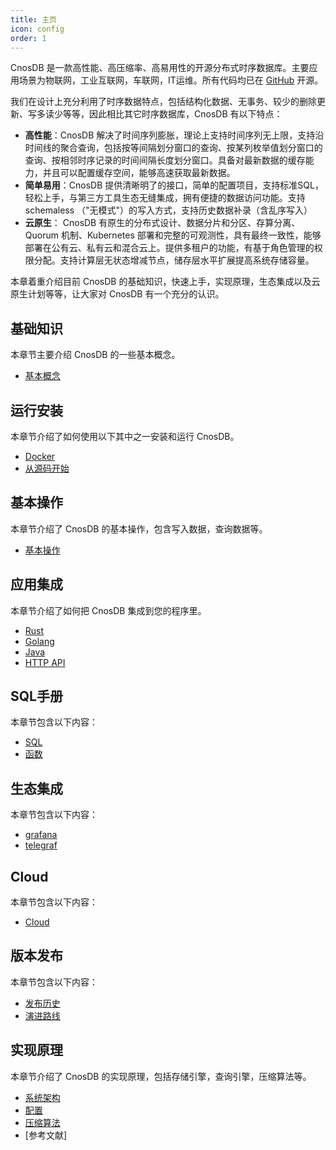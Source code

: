 ```yaml
---
title: 主页
icon: config
order: 1
---
```


CnosDB 是一款高性能、高压缩率、高易用性的开源分布式时序数据库。主要应用场景为物联网，工业互联网，车联网，IT运维。所有代码均已在 [GitHub](https://github.com/cnosdb/cnosdb) 开源。

我们在设计上充分利用了时序数据特点，包括结构化数据、无事务、较少的删除更新、写多读少等等，因此相比其它时序数据库，CnosDB 有以下特点：
* **高性能**：CnosDB 解决了时间序列膨胀，理论上支持时间序列无上限，支持沿时间线的聚合查询，包括按等间隔划分窗口的查询、按某列枚举值划分窗口的查询、按相邻时序记录的时间间隔长度划分窗口。具备对最新数据的缓存能力，并且可以配置缓存空间，能够高速获取最新数据。
* **简单易用**：CnosDB 提供清晰明了的接口，简单的配置项目，支持标准SQL，轻松上手，与第三方工具生态无缝集成，拥有便捷的数据访问功能。支持 schemaless （"无模式"）的写入方式，支持历史数据补录（含乱序写入）
* **云原生**： CnosDB 有原生的分布式设计、数据分片和分区、存算分离、Quorum 机制、Kubernetes 部署和完整的可观测性，具有最终一致性，能够部署在公有云、私有云和混合云上。提供多租户的功能，有基于角色管理的权限分配。支持计算层无状态增减节点，储存层水平扩展提高系统存储容量。


本章着重介绍目前 CnosDB 的基础知识，快速上手，实现原理，生态集成以及云原生计划等等，让大家对 CnosDB 有一个充分的认识。

## 基础知识
本章节主要介绍 CnosDB 的一些基本概念。

- [基本概念](./guide/concept.md#基本概念)

## 运行安装
本章节介绍了如何使用以下其中之一安装和运行 CnosDB。

- [Docker](./guide/quick_start.md#Docker)
- [从源码开始](./guide/quick_start.md#从源码开始)

## 基本操作
本章节介绍了 CnosDB 的基本操作，包含写入数据，查询数据等。
- [基本操作](./guide/QUICK_START.md#基本操作)

## 应用集成

本章节介绍了如何把 CnosDB 集成到您的程序里。
- [Rust](./guide/application/application.md#rust)
- [Golang](./guide/application/application.md#golang)
- [Java](./guide/application/application.md#java)
- [HTTP API](./guide/application/api.md)

## SQL手册
本章节包含以下内容：
- [SQL](./guide/query/sql.md)
- [函数](./guide/query/function.md)

## 生态集成
本章节包含以下内容：
- [grafana](./guide/ecology/grafana.md)
- [telegraf](./guide/ecology/telegraf.md)

## Cloud
本章节包含以下内容：
- [Cloud](./guide/cloud.md)

## 版本发布

本章节包含以下内容：
- [发布历史](./guide/release/changelist.md)
- [演进路线](./guide/release/roadmap.md)

## 实现原理
本章节介绍了 CnosDB 的实现原理，包括存储引擎，查询引擎，压缩算法等。
- [系统架构](./guide/design/arch.md)
- [配置](./guide/design/config.md)
- [压缩算法](./guide/design/compress.md)
- [参考文献]
